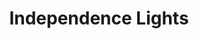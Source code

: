 ---
layout: portfolio
title: Independence Lights
# FB and Jekyll SEO Tag values
description: Digital children's illustration themed on Costa Rica's tradition of a nightly lamp parade on the eve of the country's Independence Day.
image: /assets/images/portfolio/2018_cd_independenceDay@400w.png
# End FB and Jekyll SEO Tag values
categories: 
    - illustration
    - homepage
pretty_category: Illustration
pretty_title: Independence Lights
permalink: /portfolio/independence-lights
sort_number: 21
masonryimage: /assets/images/portfolio/2018_cd_independenceDay@400w.png
fullsizeimage: /assets/images/portfolio/2018_cd_independenceDay@1500w.png
work_details:
    - Digital Artwork, 2018
    - "In a Costa Rican tradition for Independence Day's Eve, kids go on parade at night carrying homemade lamps. This is one of my favorite sights every year."

---